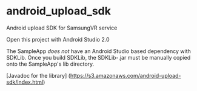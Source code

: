 # android_upload_sdk

Android upload SDK for SamsungVR service

Open this project with Android Studio 2.0

The SampleApp *does not* have an Android Studio based dependency
with SDKLib. Once you build SDKLib, the SDKLib-<build type>.jar
must be manually copied onto the SampleApp's lib directory.


[Javadoc for the library] (https://s3.amazonaws.com/android-upload-sdk/index.html)